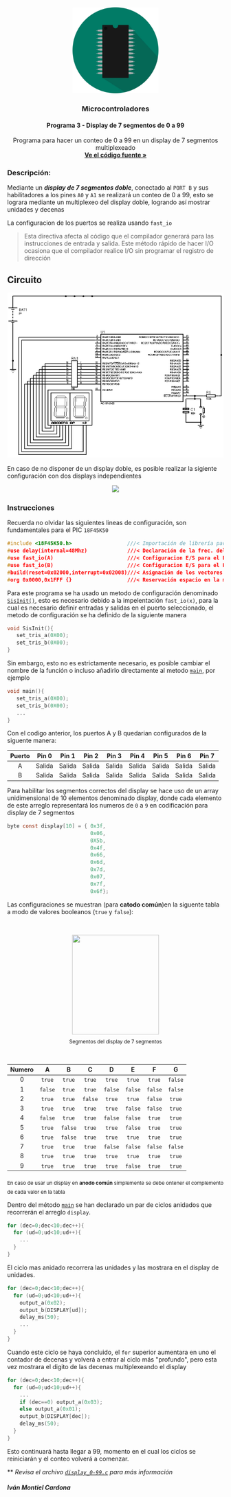 <!-- PROJECT LOGO -->
<br />
<p align="center">
  <a href="https://github.com/begeistert/microcontrollers-ccs-c-compiler/tree/main/fast_io#microcontroladores">
    <img src="https://github.com/begeistert/microcontrollers-ccs-c-compiler/blob/main/circuits/pic.png" alt="Logo" width="200" height="200">
  </a>

  <h3 align="center">Microcontroladores</h3>
  <h4 align="center">Programa 3 - Display de 7 segmentos de 0 a 99</h4>
  <p align="center">
    Programa para hacer un conteo de 0 a 99 en un display de 7 segmentos multiplexeado
    <br />
    <a href="https://github.com/begeistert/microcontrollers-ccs-c-compiler/blob/main/display_7_seg_0-99/display_0-99.c"><strong>Ve el código fuente »</strong></a>
    <br />
  </p>
  </p>

### Descripción:

Mediante un _**display de 7 segmentos doble**_, conectado al `PORT B` y sus habilitadores a los pines `A0` y `A1` se realizará un conteo de 0 a 99, esto se lograra
mediante un multiplexeo del display doble, logrando así mostrar unidades y decenas

La configuracion de los puertos se realiza usando `fast_io`
> Esta directiva afecta al código que el compilador generará para las instrucciones de entrada y salida. Este método rápido de hacer I/O ocasiona que el compilador   realice I/O sin programar el registro de dirección

## Circuito

<p align="center">
  <img src="https://github.com/begeistert/microcontrollers-ccs-c-compiler/blob/main/circuits/display_0-99.jpg?raw=true">
</p>

En caso de no disponer de un display doble, es posible realizar la sigiente configuración con dos displays independientes

<p align="center">
  <img src="http://www.redusers.com/noticias/wp-content/uploads/2016/01/Display_PinOut.jpg">
</p>

### Instrucciones

Recuerda no olvidar las siguientes lineas de configuración, son fundamentales para el PIC `18F45K50`

```c
#include <18F45K50.h>                  ///< Importación de librería para el PIC
#use delay(internal=48Mhz)             ///< Declaración de la frec. del Oscilador
#use fast_io(A)                        ///< Configuracion E/S para el PORT A
#use fast_io(B)                        ///< Configuracion E/S para el PORT B
#build(reset=0x02000,interrupt=0x02008)///< Asignación de los vectores de reset e interrupción
#org 0x0000,0x1FFF {}                  ///< Reservación espacio en la memoría
```

Para este programa se ha usado un metodo de configuración denominado [`SisInit()`](https://github.com/begeistert/microcontrollers-ccs-c-compiler/blob/e05545064d016ff100d04a41fce35f53ccc1ec49/display_7_seg_0-99/display_0-99.c#L33), 
esto es necesario debido a la impelentación `fast_io(x)`, para la cual es necesario definir entradas y salidas en el puerto seleccionado, 
el metodo de configuración se ha definido de la siguiente manera


```c
void SisInit(){
   set_tris_a(0X00);  
   set_tris_b(0X00);   
}
```

Sin embargo, esto no es estrictamente necesario, es posible cambiar el nombre de la función o incluso añadirlo directamente al 
metodo [`main`](https://github.com/begeistert/microcontrollers-ccs-c-compiler/blob/e05545064d016ff100d04a41fce35f53ccc1ec49/display_7_seg_0-99/display_0-99.c#L39),
por ejemplo
```c
void main(){
   set_tris_a(0X00);  
   set_tris_b(0X00);  
   ...
}
```

Con el codigo anterior, los puertos A y B quedarian configurados de la siguente manera:

| Puerto |  Pin 0  |  Pin 1  |  Pin 2  |  Pin 3  |  Pin 4  |  Pin 5  |  Pin 6  |  Pin 7  |
| :----: | :-----: | :-----: | :-----: | :-----: | :-----: | :-----: | :-----: | :-----: |
|   A    | Salida  | Salida  | Salida  | Salida  | Salida  | Salida  | Salida  | Salida  |
|   B    | Salida  | Salida  | Salida  | Salida  | Salida  | Salida  | Salida  | Salida  |

Para habilitar los segmentos correctos del display se hace uso de un array unidimensional de 10 elementos denominado display, donde cada elemento de este arreglo
representará los numeros de `0` a `9` en codificación para display de 7 segmentos
```c
byte const display[10] = { 0x3f,
                           0x06,
                           0X5b,
                           0x4f,
                           0x66,
                           0x6d,
                           0x7d,
                           0x07,
                           0x7f,
                           0x6f};

```
Las configuraciones se muestran (para **catodo común**)en la siguente tabla a modo de valores booleanos (`true` y `false`):

<br/>
<p align="center">
  <img src="http://www.redusers.com/noticias/wp-content/uploads/2016/01/Display_Letras.jpg" width="201.6" height="232">
  <br/>
  <sub><stroke>Segmentos del display de 7 segmentos</stroke></sub>
</p>
<br/>

| Numero |    A    |    B    |    C    |    D    |    E    |    F    |    G    |
| :----: | :-----: | :-----: | :-----: | :-----: | :-----: | :-----: | :-----: | 
|   0    | `true`  | `true`  | `true`  | `true`  | `true`  | `true`  | `false` |
|   1    | `false` | `true`  | `true`  | `false` | `false` | `false` | `false` |
|   2    | `true`  | `true`  | `false` | `true`  | `true`  | `false` | `true`  |
|   3    | `true`  | `true`  | `true`  | `true`  | `false` | `false` | `true`  |
|   4    | `false` | `true`  | `true`  | `false` | `false` | `true`  | `true`  |
|   5    | `true`  | `false` | `true`  | `true`  | `false` | `true`  | `true`  |
|   6    | `true`  | `false` | `true`  | `true`  | `true`  | `true`  | `true`  |
|   7    | `true`  | `true`  | `true`  | `false` | `false` | `false` | `false` |
|   8    | `true`  | `true`  | `true`  | `true`  | `true`  | `true`  | `true`  |
|   9    | `true`  | `true`  | `true`  | `true`  | `false` | `true`  | `true`  |

<sub>En caso de usar un display en **anodo común** simplemente se debe ontener el complemento de cada valor en la tabla</sub>

Dentro del método [`main`](https://github.com/begeistert/microcontrollers-ccs-c-compiler/blob/e05545064d016ff100d04a41fce35f53ccc1ec49/display_7_seg_0-99/display_0-99.c#L39) se han declarado un par de ciclos anidados que recorrerán el arreglo `display`.

```c
for (dec=0;dec<10;dec++){
  for (ud=0;ud<10;ud++){
    ...
  }
}
```

El ciclo mas anidado recorrera las unidades y las mostrara en el display de unidades.

```c
for (dec=0;dec<10;dec++){
  for (ud=0;ud<10;ud++){
    output_a(0x02);
    output_b(DISPLAY[ud]);
    delay_ms(50);
    ...
  }
}
```

Cuando este ciclo se haya concluido, el `for` superior aumentara en uno el contador de decenas y volverá a entrar al ciclo más "profundo", pero esta vez mostrara
el digito de las decenas multiplexeando el display

```c
for (dec=0;dec<10;dec++){
  for (ud=0;ud<10;ud++){
    ...
    if (dec==0) output_a(0x03);
    else output_a(0x01);
    output_b(DISPLAY[dec]);
    delay_ms(50);
  }
}
```

Esto continuará hasta llegar a 99, momento en el cual los ciclos se reiniciarán y el conteo volverá a comenzar.

** _Revisa el archivo [`display_0-99.c`](https://github.com/begeistert/microcontrollers-ccs-c-compiler/blob/main/display_7_seg_0-99/display_0-99.c) para más información_

##### Iván Montiel Cardona
